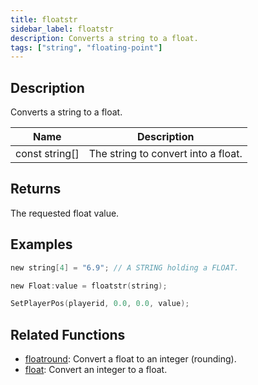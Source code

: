 ```yaml
---
title: floatstr
sidebar_label: floatstr
description: Converts a string to a float.
tags: ["string", "floating-point"]
---
```


<LowercaseNote />

## Description

Converts a string to a float.

| Name           | Description                         |
| -------------- | ----------------------------------- |
| const string[] | The string to convert into a float. |

## Returns

The requested float value.

## Examples

```c
new string[4] = "6.9"; // A STRING holding a FLOAT.

new Float:value = floatstr(string);

SetPlayerPos(playerid, 0.0, 0.0, value);
```

## Related Functions

- [floatround](floatround): Convert a float to an integer (rounding).
- [float](float): Convert an integer to a float.
